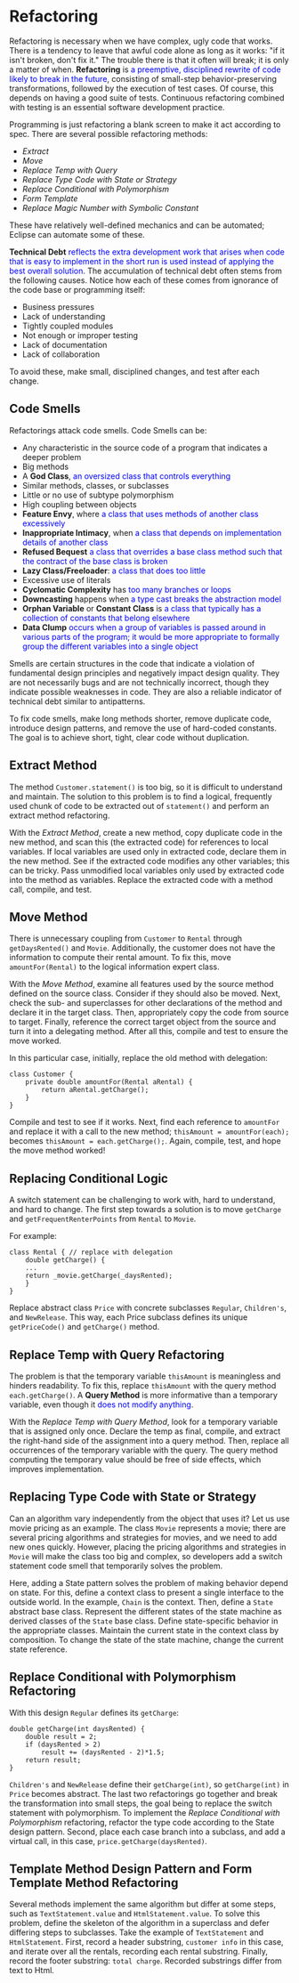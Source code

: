 # Refactoring

Refactoring is necessary when we have complex, ugly code that works.  There is a tendency to leave that awful code alone as long as it works: "if it isn't broken, don't fix it."   The trouble there is that it often will break; it is only a matter of when.  **Refactoring** is <span style="color:blue;">a preemptive, disciplined rewrite of code likely to break in the future</span>, consisting of small-step behavior-preserving transformations, followed by the execution of test cases.  Of course, this depends on having a good suite of tests.  Continuous refactoring combined with testing is an essential software development practice.

Programming is just refactoring a blank screen to make it act according to spec.  There are several possible refactoring methods:

- *Extract*
- *Move*
- *Replace Temp with Query*
- *Replace Type Code with State or Strategy*
- *Replace Conditional with Polymorphism*
- *Form Template*
- *Replace Magic Number with Symbolic Constant*

These have relatively well-defined mechanics and can be automated; Eclipse can automate some of these.

**Technical Debt** <span style="color:blue;">reflects the extra development work that arises when code that is easy to implement in the short run is used instead of applying the best overall solution</span>.  The accumulation of technical debt often stems from the following causes.  Notice how each of these comes from ignorance of the code base or programming itself:

- Business pressures
- Lack of understanding
- Tightly coupled modules
- Not enough or improper testing
- Lack of documentation
- Lack of collaboration

To avoid these, make small, disciplined changes, and test after each change.

## Code Smells

Refactorings attack code smells.  Code Smells can be:

- Any characteristic in the source code of a program that indicates a deeper problem
- Big methods
- A **God Class**, <span style="color:blue;">an oversized class that controls everything</span>
- Similar methods, classes, or subclasses
- Little or no use of subtype polymorphism
- High coupling between objects
- **Feature Envy**, where <span style="color:blue;">a class that uses methods of another class excessively</span>
- **Inappropriate Intimacy**, when <span style="color:blue;">a class that depends on implementation details of another class</span>
- **Refused Bequest** <span style="color:blue;">a class that overrides a base class method such that the contract of the base class is broken</span>
- **Lazy Class/Freeloader**: <span style="color:blue;">a class that does too little</span>
- Excessive use of literals
- **Cyclomatic Complexity** has <span style="color:blue;">too many branches or loops</span>
- **Downcasting** happens when <span style="color:blue;">a type cast breaks the abstraction model</span>
- **Orphan Variable** or **Constant Class** is <span style="color:blue;">a class that typically has a collection of constants that belong elsewhere</span>
- **Data Clump** <span style="color:blue;">occurs when a group of variables is passed around in various parts of the program; it would be more appropriate to formally group the different variables into a single object</span>

Smells are certain structures in the code that indicate a violation of fundamental design principles and negatively impact design quality.  They are not necessarily bugs and are not technically incorrect, though they indicate possible weaknesses in code.  They are also a reliable indicator of technical debt similar to antipatterns.

To fix code smells, make long methods shorter, remove duplicate code, introduce design patterns, and remove the use of hard-coded constants.  The goal is to achieve short, tight, clear code without duplication.

## Extract Method

The method `Customer.statement()` is too big, so it is difficult to understand and maintain.  The solution to this problem is to find a logical, frequently used chunk of code to be extracted out of `statement()` and perform an extract method refactoring.

With the *Extract Method*, create a new method, copy duplicate code in the new method, and scan this (the extracted code) for references to local variables.  If local variables are used only in extracted code, declare them in the new method.  See if the extracted code modifies any other variables; this can be tricky.  Pass unmodified local variables only used by extracted code into the method as variables.  Replace the extracted code with a method call, compile, and test.

## Move Method

There is unnecessary coupling from `Customer` to `Rental` through `getDaysRented()` and `Movie`.  Additionally, the customer does not have the information to compute their rental amount.  To fix this, move `amountFor(Rental)` to the logical information expert class.

With the *Move Method*, examine all features used by the source method defined on the source class.  Consider if they should also be moved.  Next, check the sub- and superclasses for other declarations of the method and declare it in the target class.  Then, appropriately copy the code from source to target.  Finally, reference the correct target object from the source and turn it into a delegating method.  After all this, compile and test to ensure the move worked.

In this particular case, initially, replace the old method with delegation:

    class Customer {
        private double amountFor(Rental aRental) {
            return aRental.getCharge();
        }
    }

Compile and test to see if it works.  Next, find each reference to `amountFor` and replace it with a call to the new method; `thisAmount = amountFor(each);` becomes `thisAmount = each.getCharge();`.  Again, compile, test, and hope the move method worked!

## Replacing Conditional Logic

A switch statement can be challenging to work with, hard to understand, and hard to change.  The first step towards a solution is to move `getCharge` and `getFrequentRenterPoints` from `Rental` to `Movie`.

For example:

    class Rental { // replace with delegation
        double getCharge() {
        ...
        return _movie.getCharge(_daysRented);
        }
    }

Replace abstract class `Price` with concrete subclasses `Regular`, `Children's`, and `NewRelease`.  This way, each Price subclass defines its unique `getPriceCode()` and `getCharge()` method.

## Replace Temp with Query Refactoring

The problem is that the temporary variable `thisAmount` is meaningless and hinders readability.  To fix this, replace `thisAmount` with the query method `each.getCharge()`.  A **Query Method** is more informative than a temporary variable, even though it <span style="color:blue;">does not modify anything</span>.

With the *Replace Temp with Query Method*, look for a temporary variable that is assigned only once.  Declare the temp as final, compile, and extract the right-hand side of the assignment into a query method.  Then, replace all occurrences of the temporary variable with the query.  The query method computing the temporary value should be free of side effects, which improves implementation.

## Replacing Type Code with State or Strategy

Can an algorithm vary independently from the object that uses it?  Let us use movie pricing as an example.  The class `Movie` represents a movie; there are several pricing algorithms and strategies for movies, and we need to add new ones quickly.  However, placing the pricing algorithms and strategies in `Movie` will make the class too big and complex, so developers add a switch statement code smell that temporarily solves the problem.

Here, adding a State pattern solves the problem of making behavior depend on state.  For this, define a context class to present a single interface to the outside world.  In the example, `Chain` is the context.  Then, define a `State` abstract base class.  Represent the different states of the state machine as derived classes of the `State` base class.  Define state-specific behavior in the appropriate classes.  Maintain the current state in the context class by composition.  To change the state of the state machine, change the current state reference.

## Replace Conditional with Polymorphism Refactoring

With this design `Regular` defines its `getCharge`:

    double getCharge(int daysRented) {
        double result = 2;
        if (daysRented > 2)
            result += (daysRented - 2)*1.5;
        return result;
    }

`Children's` and `NewRelease` define their `getCharge(int)`, so `getCharge(int)` in `Price` becomes abstract.  The last two refactorings go together and break the transformation into small steps, the goal being to replace the switch statement with polymorphism.  To implement the *Replace Conditional with Polymorphism* refactoring, refactor the type code according to the State design pattern.  Second, place each case branch into a subclass, and add a virtual call, in this case, `price.getCharge(daysRented)`.

## Template Method Design Pattern and Form Template Method Refactoring

Several methods implement the same algorithm but differ at some steps, such as `TextStatement.value` and `HtmlStatement.value`.  To solve this problem, define the skeleton of the algorithm in a superclass and defer differing steps to subclasses.  Take the example of `TextStatement` and `HtmlStatement`.  First, record a header substring, `customer info` in this case, and iterate over all the rentals, recording each rental substring.  Finally, record the footer substring: `total charge`.  Recorded substrings differ from text to Html.